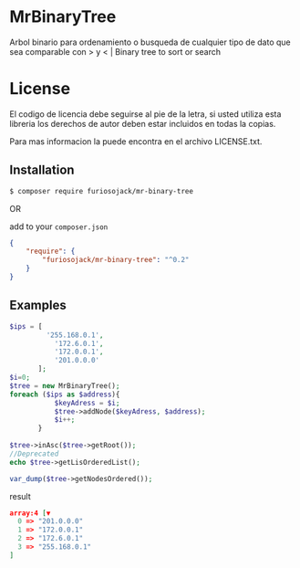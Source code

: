 # MrBinaryTree
Arbol binario para ordenamiento o busqueda de cualquier tipo de dato que sea comparable con > y < | Binary tree to sort or search

# License

  El codigo de licencia debe seguirse al pie de la letra, si usted utiliza esta libreria los derechos de autor deben estar incluidos en todas la copias.
  
  Para mas informacion la puede encontra en el archivo LICENSE.txt.

  
## Installation 

```bash
$ composer require furiosojack/mr-binary-tree
```

OR 

add to your `composer.json`

```json
{
    "require": {
        "furiosojack/mr-binary-tree": "^0.2"
    }
}
```

## Examples

 ```php
$ips = [
          '255.168.0.1',
            '172.6.0.1',
            '172.0.0.1',
            '201.0.0.0'
        ];
$i=0;
$tree = new MrBinaryTree();
foreach ($ips as $address){
            $keyAdress = $i;
            $tree->addNode($keyAdress, $address);
			$i++;
        }
		
$tree->inAsc($tree->getRoot());
//Deprecated
echo $tree->getLisOrderedList();

var_dump($tree->getNodesOrdered());
```

result 
```json
array:4 [▼
  0 => "201.0.0.0"
  1 => "172.0.0.1"
  2 => "172.6.0.1"
  3 => "255.168.0.1"
]
```